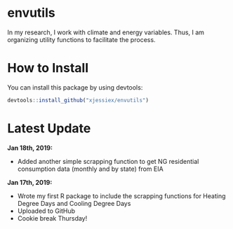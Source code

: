 # envutils
In my research, I work with climate and energy variables. Thus, I am organizing utility functions to facilitate the process.

# How to Install
You can install this package by using devtools:
```r
devtools::install_github("xjessiex/envutils")
```

# Latest Update


**Jan 18th, 2019:**
* Added another simple scrapping function to get NG residential consumption data (monthly and by state) from EIA

**Jan 17th, 2019:**
* Wrote my first R package to include the scrapping functions for Heating Degree Days and Cooling Degree Days
* Uploaded to GitHub
* Cookie break Thursday!
